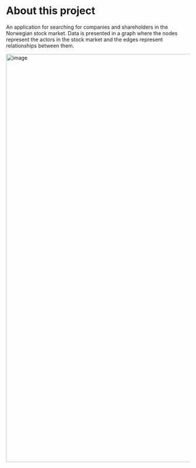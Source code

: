 # About this project

An application for searching for companies and shareholders in the Norwegian stock market. Data is presented in a graph where the nodes represent the actors in the stock market and the edges represent relationships between them.

<img width="1115" alt="image" src="https://github.com/user-attachments/assets/ee1748de-cf79-4f42-ad90-f40cedc4db07">

